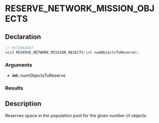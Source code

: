 # RESERVE_NETWORK_MISSION_OBJECTS

## Declaration
```cpp
// 0x720A4D47
void RESERVE_NETWORK_MISSION_OBJECTS(int numObjectsToReserve);
```

### Arguments
- **int:** numObjectsToReserve

### Results

## Description
Reserves space in the population pool for the given number of objects.